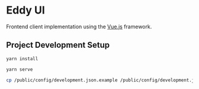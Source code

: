 # Eddy UI

Frontend client implementation using the [Vue.js](https://vuejs.org/) framework.

## Project Development Setup

```bash
yarn install
```

```bash
yarn serve
```

```bash
cp /public/config/development.json.example /public/config/development.json
```
